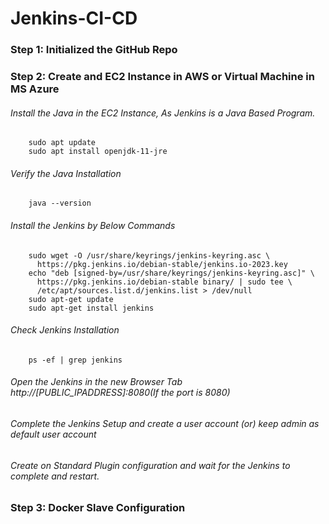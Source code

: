# Jenkins-CI-CD
### Step 1: Initialized the GitHub Repo
### Step 2: Create and EC2 Instance in AWS or Virtual Machine in MS Azure
######  Install the Java in the EC2 Instance, As Jenkins is a Java Based Program.
        sudo apt update
        sudo apt install openjdk-11-jre
###### Verify the Java Installation
        java --version
###### Install the Jenkins by Below Commands
        sudo wget -O /usr/share/keyrings/jenkins-keyring.asc \
          https://pkg.jenkins.io/debian-stable/jenkins.io-2023.key
        echo "deb [signed-by=/usr/share/keyrings/jenkins-keyring.asc]" \
          https://pkg.jenkins.io/debian-stable binary/ | sudo tee \
          /etc/apt/sources.list.d/jenkins.list > /dev/null
        sudo apt-get update
        sudo apt-get install jenkins
###### Check Jenkins Installation
        ps -ef | grep jenkins
###### Open the Jenkins in the new Browser Tab http://[PUBLIC_IPADDRESS]:8080(If the port is 8080)
###### Complete the Jenkins Setup and create a user account (or) keep admin as default user account
###### Create on Standard Plugin configuration and wait for the Jenkins to complete and restart.
### Step 3: Docker Slave Configuration



